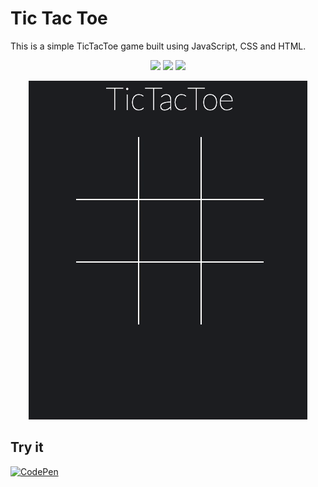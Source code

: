 # Tic Tac Toe
This is a simple TicTacToe game built using JavaScript, CSS and HTML.

<p align="center">
    <img src="https://img.shields.io/badge/html5-%23E34F26.svg?style=for-the-badge&logo=html5&logoColor=white"/>
    <img src="https://img.shields.io/badge/css3-%231572B6.svg?style=for-the-badge&logo=css3&logoColor=white"/>
    <img src="https://img.shields.io/badge/javascript-%23323330.svg?style=for-the-badge&logo=javascript&logoColor=%23F7DF1E"/>
</p>

<p align="center">
    <img src="./img/tictactoe.gif">
</p>

## Try it

[![CodePen](https://img.shields.io/badge/CodePen-white?style=for-the-badge&logo=codepen&logoColor=black)](https://codepen.io/jf-11/pen/rNGGNLv)


